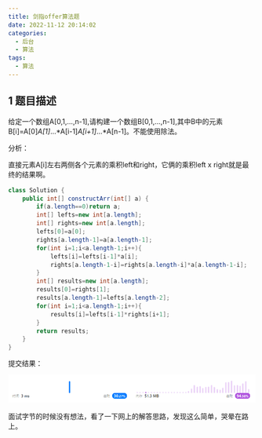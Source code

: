 ```yaml
---
title: 剑指offer算法题
date: 2022-11-12 20:14:02
categories:
  - 后台
  - 算法
tags:
  - 算法
---
```


## 1 题目描述

给定一个数组A[0,1,...,n-1],请构建一个数组B[0,1,...,n-1],其中B中的元素B[i]=A[0]*A[1]*...*A[i-1]*A[i+1]*...*A[n-1]。不能使用除法。

分析：

直接元素A[i]左右两侧各个元素的乘积left和right，它俩的乘积left x right就是最终的结果啊。

```java
class Solution {
    public int[] constructArr(int[] a) {
        if(a.length==0)return a;
        int[] lefts=new int[a.length];
        int[] rights=new int[a.length];
        lefts[0]=a[0];
        rights[a.length-1]=a[a.length-1];
        for(int i=1;i<a.length-1;i++){
            lefts[i]=lefts[i-1]*a[i];
            rights[a.length-1-i]=rights[a.length-i]*a[a.length-1-i];
        }
        int[] results=new int[a.length];
        results[0]=rights[1];
        results[a.length-1]=lefts[a.length-2];
        for(int i=1;i<a.length-1;i++){
            results[i]=lefts[i-1]*rights[i+1];
        }
        return results;
    }
}
```

提交结果：

![1668434797367](2022-11-12-剑指offer算法题/1668434797367.png)

面试字节的时候没有想法，看了一下网上的解答思路，发现这么简单，哭晕在路上。